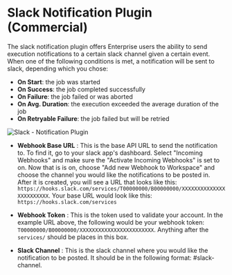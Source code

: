 # Slack Notification Plugin (Commercial)

The slack notification plugin offers Enterprise users the ability to send execution notifications to a certain slack channel given a certain event. When one of the following conditions is met, a notification will be sent to slack, depending which you chose:

- **On Start**: the job was started
- **On Success**: the job completed successfully
- **On Failure**: the job failed or was aborted
- **On Avg. Duration**: the execution exceeded the average duration of the job
- **On Retryable Failure**: the job failed but will be retried

![Slack - Notification Plugin](/assets/img/slack-notification.png)

- **Webhook Base URL**
: This is the base API URL to send the notification to. To find it, go to your slack app's dashboard. Select "Incoming Webhooks" and make sure the "Activate Incoming Webhooks" is set to on. Now that is is on, choose "Add new Webhook to Workspace" and choose the channel you would like the notifications to be posted in. After it is created, you will see a URL that looks like this:
`https://hooks.slack.com/services/T00000000/B00000000/XXXXXXXXXXXXXXXXXXXXXXXX`. 
Your base URL would look like this: `https://hooks.slack.com/services`

- **Webhook Token**
: This is the token used to validate your account. In the example URL above, the following would be your webhook token:
`T00000000/B00000000/XXXXXXXXXXXXXXXXXXXXXXXX`. Anything after the `services/` should be places in this box. 

- **Slack Channel**
: This is the slack channel where you would like the notification to be posted. It should be in the following format: #slack-channel.
 
